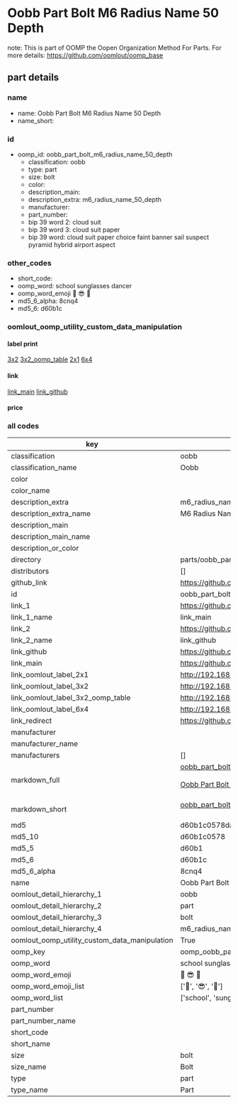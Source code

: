 # Oobb Part Bolt M6 Radius Name 50 Depth  

note: This is part of OOMP the Oopen Organization Method For Parts. For more details: https://github.com/oomlout/oomp_base

##  part details
  







### name
* name: Oobb Part Bolt M6 Radius Name 50 Depth
* name_short: 
### id
* oomp_id: oobb_part_bolt_m6_radius_name_50_depth
  * classification: oobb
  * type: part
  * size: bolt
  * color: 
  * description_main: 
  * description_extra: m6_radius_name_50_depth
  * manufacturer: 
  * part_number: 
  * bip 39 word 2: cloud suit
  * bip 39 word 3: cloud suit paper
  * bip 39 word: cloud suit paper choice faint banner sail suspect pyramid hybrid airport aspect

### other_codes
* short_code: 
* oomp_word: school sunglasses dancer
* oomp_word_emoji :school: :sunglasses: :dancer:
* md5_6_alpha: 8cnq4
* md5_6: d60b1c






### oomlout_oomp_utility_custom_data_manipulation
#### label print
[3x2](http://192.168.1.245:1112/?label=oomp%208cnq4)
[3x2_oomp_table](http://192.168.1.108:1112/?label=oomp%208cnq4)
[2x1](http://192.168.1.242:1112/?label=oomp%208cnq4)
[6x4](http://192.168.1.55:1112/?label=oomp%208cnq4)    

#### link

[link_main](https://github.com/oomlout/oomlout_oomp_version_1_messy/tree/main/parts/oobb_part_bolt_m6_radius_name_50_depth) [link_github](https://github.com/oomlout/oomlout_oomp_version_1_messy/tree/main/parts/oobb_part_bolt_m6_radius_name_50_depth)                             

#### price







### all codes 
| key | value |  
| --- | --- |  
| classification | oobb |  
| classification_name | Oobb |  
| color |  |  
| color_name |  |  
| description_extra | m6_radius_name_50_depth |  
| description_extra_name | M6 Radius Name 50 Depth |  
| description_main |  |  
| description_main_name |  |  
| description_or_color |   |  
| directory | parts/oobb_part_bolt_m6_radius_name_50_depth |  
| distributors | [] |  
| github_link | https://github.com/oomlout/oomlout_oomp_part_src/tree/main/parts/oobb_part_bolt_m6_radius_name_50_depth |  
| id | oobb_part_bolt_m6_radius_name_50_depth |  
| link_1 | https://github.com/oomlout/oomlout_oomp_version_1_messy/tree/main/parts/oobb_part_bolt_m6_radius_name_50_depth |  
| link_1_name | link_main |  
| link_2 | https://github.com/oomlout/oomlout_oomp_version_1_messy/tree/main/parts/oobb_part_bolt_m6_radius_name_50_depth |  
| link_2_name | link_github |  
| link_github | https://github.com/oomlout/oomlout_oomp_version_1_messy/tree/main/parts/oobb_part_bolt_m6_radius_name_50_depth |  
| link_main | https://github.com/oomlout/oomlout_oomp_version_1_messy/tree/main/parts/oobb_part_bolt_m6_radius_name_50_depth |  
| link_oomlout_label_2x1 | http://192.168.1.242:1112/?label=oomp%208cnq4 |  
| link_oomlout_label_3x2 | http://192.168.1.245:1112/?label=oomp%208cnq4 |  
| link_oomlout_label_3x2_oomp_table | http://192.168.1.108:1112/?label=oomp%208cnq4 |  
| link_oomlout_label_6x4 | http://192.168.1.55:1112/?label=oomp%208cnq4 |  
| link_redirect | https://github.com/oomlout/oomlout_oomp_version_1_messy/tree/main/parts/oobb_part_bolt_m6_radius_name_50_depth |  
| manufacturer |  |  
| manufacturer_name |  |  
| manufacturers | [] |  
| markdown_full | [oobb_part_bolt_m6_radius_name_50_depth](none)<br>[](none)<br>[Oobb Part Bolt M6 Radius Name 50 Depth](none)<br><br> |  
| markdown_short | [oobb_part_bolt_m6_radius_name_50_depth](none)<br><br> |  
| md5 | d60b1c0578dad7c44928f2833ff6415f |  
| md5_10 | d60b1c0578 |  
| md5_5 | d60b1 |  
| md5_6 | d60b1c |  
| md5_6_alpha | 8cnq4 |  
| name | Oobb Part Bolt M6 Radius Name 50 Depth |  
| oomlout_detail_hierarchy_1 | oobb |  
| oomlout_detail_hierarchy_2 | part |  
| oomlout_detail_hierarchy_3 | bolt |  
| oomlout_detail_hierarchy_4 | m6_radius_name_50_depth |  
| oomlout_oomp_utility_custom_data_manipulation | True |  
| oomp_key | oomp_oobb_part_bolt_m6_radius_name_50_depth |  
| oomp_word | school sunglasses dancer |  
| oomp_word_emoji | :school: :sunglasses: :dancer: |  
| oomp_word_emoji_list | [':school:', ':sunglasses:', ':dancer:'] |  
| oomp_word_list | ['school', 'sunglasses', 'dancer'] |  
| part_number |  |  
| part_number_name |  |  
| short_code |  |  
| short_name |  |  
| size | bolt |  
| size_name | Bolt |  
| type | part |  
| type_name | Part |  
